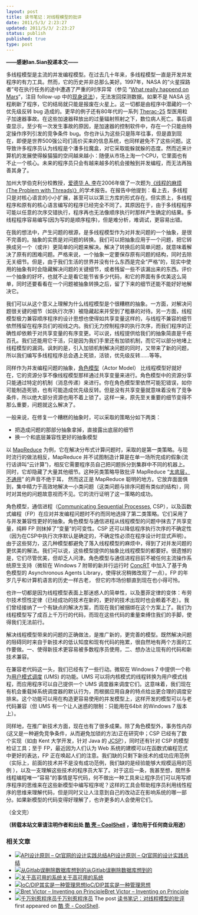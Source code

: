 ```yaml
---
layout: post
title: 读书笔记：对线程模型的批评
date: 2011/5/3/ 2:23:27
updated: 2011/5/3/ 2:23:27
status: publish
published: true
type: post
---
```


**——感谢Ian.Sian投递本文——**


多线程模型是主流的并发编程模型。在过去几十年来，多线程模型一直是开发并发程序的有力工具。然而，它的历史并非总那么美好。1997年，NASA 的“火星探路者”号在执行任务的途中遭遇了严重的时序异常（参见 “[What really happend on Mars](http://research.microsoft.com/en-us/um/people/mbj/mars_pathfinder/mars_pathfinder.html)“，注目 follow-up 中的[现身说法](http://research.microsoft.com/en-us/um/people/mbj/mars_pathfinder/Authoritative_Account.html)），无法发回探测数据。如果不是 NASA 远程刷新了程序，它的结局就只能是报废在火星上。这一切都是由程序中潜藏的一个优先级反转 bug 造成的。更早的例子还有80年代的一系列 [Therac-25](http://en.wikipedia.org/wiki/Therac-25 "Therac-25") 型医用粒子加速器事故。在这些加速器释放出的过量辐射照射之下，数位病人死亡。事后调查显示，至少有一次发生事故的原因，是加速器的控制软件中，存在一个只能由特定操作序列引发的竞争条件 bug。你也许认为这些只是陈年往事，但是直到现在，即便是世界500强公司们高价买来的信息系统，也同样避免不了这些问题。这导致许多程序员认为线程是个潘多拉魔盒，对它采取能躲就躲的态度。然而近来计算机的发展使得躲猫猫的空间越来越小：随便从市场上淘一个CPU，它里面也有不止一个核心。未来的程序员只会有越来越多的机会接触到并发编程，而无法再独善其身了。


加州大学伯克利分校教授，[爱德华 A. 李](http://ptolemy.eecs.berkeley.edu/~eal/)在2006年做了一次题为[《线程的麻烦 (The Problem with Threads)》](http://www.eecs.berkeley.edu/Pubs/TechRpts/2006/EECS-2006-1.html)的学术报告。在报告中他提到：看上去，多线程只是对核心语言的小小扩展，甚至可以以第三方库的形式存在。但实质上，多线程程序和原有的核心语言编写的程序已经完全不同了。其原因在于，由于多线程程序可能以任意的次序交错执行，程序再也无法像顺序执行时那样产生确定的结果。多线程程序容易编写(因为写的是顺序程序)，但是难分析，难调试，更容易出错。


在我的想法中，产生问题的根源，是多线程模型作为对并发问题的一个抽象，是很不完善的。抽象的实质是对问题的转换。我们可以把抽象应用于一个问题，把它转换成另一个（或许）更简单的问题来解决。解决了转换后的简单问题，就意味着解决了原有的困难问题。严格来说，一个抽象一定要保存原有问题的结构，同时去除无关细节。但是，由于我们生活的世界并没有什么东西是完全“严格”的，现实中使用的抽象有时会隐藏解决问题的关键细节，或者残留一些不该漏出来的东西。评价一个抽象的好坏，也就不止是看它能节省多少代码，和它的界面有多优美这么简单，同时还要看看在一个问题被抽象转换之后，留了下来的细节还能不能好好地解决它。


我们可以从这个意义上理解为什么线程模型是个很糟糕的抽象。一方面，对解决问题很关键的细节（如执行次序）被隐藏起来并受到了粗暴的对待。另一方面，线程模型极力兼容顺序程序的设计思想也使得如共享变量这样的，与线程不兼容的细节依然残留在程序员们的视线之内。我们无力控制程序的执行次序，而我们程序的正确性却依赖于对共享变量的有序变更。可以说，线程提供给我们的抽象简直是千疮百孔。我们还能用它干活，只是因为我们手里还有加锁机制，而它可以部分地堵上线程模型的漏洞。讽刺的是，引入加锁机制解决问题的同时，又带来了新的问题，所以我们编写多线程程序总会遇上死锁，活锁，优先级反转……等等。


同样作为并发编程问题的抽象，[角色模型](http://c2.com/cgi/wiki?ActorsModel)（Actor Model） 比线程模型好就好在，它的资源分享不像线程模型那样通过共享变量来进行。角色模型中的资源分享只能通过特定的机制（消息传递）来进行。你在角色模型里依然可能犯错误，如你可能制造死锁，也有可能造成优先级反转。但是没有共享变量就意味着没有了竞争条件，所以绝大部分资源也用不着上锁了。这样一来，原先至关重要的细节变得不那么重要，问题就这么解决了。


一般来说，在修复一个糟糕的抽象时，可以采取的策略分如下两类：


* 把造成问题的那部分抽象拿掉，直接露出底层的细节
* 换一个和底层兼容性更好的抽象模型


以 [MapReduce](http://en.wikipedia.org/wiki/MapReduce) 为例，它在解决分布式计算问题时，采取的是第一类策略。与现时流行的做法相反，MapReduce 并不试图制造计算是在单一场所完成的假象(流行话讲叫“云计算”)，相反它需要程序员自己把问题拆分到集群中不同的机器上。同时，它却隐藏了大量其他细节。这种另类策略导致批评 MapReduce “[太底层，不通用](http://databasecolumn.vertica.com/database-innovation/mapreduce-a-major-step-backwards/)” 的声音不绝于耳， 然而这正是 MapReduce 聪明的地方。它放弃面面俱到，集中精力于高效地解决一小类问题（这类问题与排序问题有类似的结构），同时对其他的问题故意视而不见。它的流行证明了这一策略的成功。


角色模型，通信进程（[Communicating Sequential Processes](http://en.wikipedia.org/wiki/Communicating_sequential_processes), CSP），以及函数式编程（FP）在应对并发编程问题时不约而同地选择了第二类策略。它们采用了与并发兼容性更好的抽象。角色模型与通信进程从线程模型的问题中抹去了共享变量，纯粹 FP 则抹掉了“变量”的可变性。CSP 还可以降低程序执行次序的不确定性（因为在CSP中执行次序默认是确定的，不确定性必须在程序设计时显式声明）。由于这些努力，这几种模型都避免了落入线程模型的麻烦中，得到了对并发问题的更优美的解法。我们可以说，这些模型提供的抽象比线程模型的都要好。很遗憾的是，它们尽管优美，但却乏人问津。角色模型与通信进程目前不被任何主流操作系统原生支持（微软在 Windows 7 附带的新并行运行时 [ConcRT](http://msdn.microsoft.com/en-us/library/dd504870.aspx) 中加入了基于角色模型的 Asynchronous Agents Library，使得状况稍微改观了一点）。FP 的年岁几乎和计算机语言的历史一样古老， 但它的市场份额直到现在也小得可怜。


也许一切都是因为线程模型表面上那迷惑人的简单性，以及墨菲定律的变体：布劳尔技术惯性定律（已经成功的技术在新的，更好的技术出现时也会赖着不走）。我们曾经接纳了一个有缺点的解决方案，而现在我们被捆绑在这个方案上了。我们为线程模型写了成百上千万行的代码，而现在这些代码的重量束缚住我们的手脚，使得我们无法前行。


解决线程模型带来的问题的正确做法，是推广新的，更完善的模型。既然解决问题的阻碍同时来自于新技术的低认知度和现有代码的拖累，很自然地有两个方面的工作要做。一、使得新技术更容易被多数程序员使用，二、想办法让现有的代码和新技术兼容。


在兼容老代码这一头，我们已经有了一些行动。微软在 Windows 7 中提供一个称为[用户模式调度](http://msdn.microsoft.com/en-us/library/dd627187%28v=vs.85%29.aspx) (UMS) 的功能。UMS 可以将内核模式的线程转换为用户模式线程，而应用程序可以自己提供一个 UMS 调度器来调度它们。这意味着，我们现在有机会重载掉系统调度器的默认行为，而根据应用自身的特点给出更合理的调度安排来。这个功能可以用在构造更容易使用的并发模型上，这样开发的模型可以与老代码兼容（但 UMS 有一个让人迷惑的限制：只能用在64bit 的Windows 7 版本上）。


同样地，在推广新技术方面，现在也有了很多成果。除了角色模型外，事务性内存(这又是一种避免竞争条件，从而避免加锁的方法)正在研究中；CSP 已经有了数个实现（如由 Kent 大学开发，针对 Java 的 [JCSP](http://www.cs.kent.ac.uk/projects/ofa/jcsp/)），同时还有针对 CSP 的模型检证工具；至于 FP，最近因为人们认为 Web 系统的建模可以在函数式编程范式中更好的表达，FP 正在唤起人们的注意。我们缺的只剩下新技术的成功应用范例（实际上，前面的技术并不是没有成功范例，我们缺的是经验能够大规模运用的范例 ），以及一支理解这些技术的程序员大军了。对于这后一条，我甚至想，既然多线程编程唯一”容易”的事情是写代码，何不做出一种工具来让程序员们可以用写顺序程序的思维来在这些新模型中编写程序呢？这样的工具会帮助程序员利用线性程序的思维来理解代码，但是同时又让人注意到自己的改动正在影响系统的哪一部分。如果新模型的代码变得好理解了，也许更多的人会使用它们。


（全文完）



**（转载本站文章请注明作者和出处 [酷 壳 – CoolShell](https://coolshell.cn/) ，请勿用于任何商业用途）**



### 相关文章

* [![API设计原则 – Qt官网的设计实践总结](https://coolshell.cn/wp-content/uploads/2017/07/api-design-300x278-2-150x150.jpg)](https://coolshell.cn/articles/18024.html)[API设计原则 – Qt官网的设计实践总结](https://coolshell.cn/articles/18024.html)
* [![从Gitlab误删除数据库想到的](https://coolshell.cn/wp-content/uploads/2017/02/gitlab-600-150x150.jpg)](https://coolshell.cn/articles/17680.html)[从Gitlab误删除数据库想到的](https://coolshell.cn/articles/17680.html)
* [![关于高可用的系统](https://coolshell.cn/wp-content/uploads/2016/08/HighAvailability-BK-150x150.png)](https://coolshell.cn/articles/17459.html)[关于高可用的系统](https://coolshell.cn/articles/17459.html)
* [![IoC/DIP其实是一种管理思想](https://coolshell.cn/wp-content/uploads/2013/07/inverted-bookshelf_thumb-150x150.jpg)](https://coolshell.cn/articles/9949.html)[IoC/DIP其实是一种管理思想](https://coolshell.cn/articles/9949.html)
* [![Bret Victor – Inventing on Principle](https://coolshell.cn/wp-content/plugins/wordpress-23-related-posts-plugin/static/thumbs/24.jpg)](https://coolshell.cn/articles/6775.html)[Bret Victor – Inventing on Principle](https://coolshell.cn/articles/6775.html)
* [![千万别惹程序员 ](https://coolshell.cn/wp-content/uploads/2012/02/programming-language-150x150.jpg)](https://coolshell.cn/articles/6639.html)[千万别惹程序员](https://coolshell.cn/articles/6639.html)
The post [读书笔记：对线程模型的批评](https://coolshell.cn/articles/4626.html) first appeared on [酷 壳 - CoolShell](https://coolshell.cn).